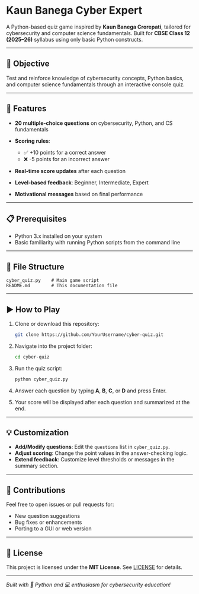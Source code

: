 # Kaun Banega Cyber Expert

A Python-based quiz game inspired by **Kaun Banega Crorepati**, tailored for cybersecurity and computer science fundamentals. Built for **CBSE Class 12 (2025–26)** syllabus using only basic Python constructs.

---

## 🎯 Objective

Test and reinforce knowledge of cybersecurity concepts, Python basics, and computer science fundamentals through an interactive console quiz.

---

## 🚀 Features

* **20 multiple-choice questions** on cybersecurity, Python, and CS fundamentals
* **Scoring rules**:

  * ✅ +10 points for a correct answer
  * ❌ -5 points for an incorrect answer
* **Real-time score updates** after each question
* **Level-based feedback**: Beginner, Intermediate, Expert
* **Motivational messages** based on final performance

---

## 📋 Prerequisites

* Python 3.x installed on your system
* Basic familiarity with running Python scripts from the command line

---

## 📂 File Structure

```
cyber_quiz.py    # Main game script
README.md        # This documentation file
```

---

## ▶️ How to Play

1. Clone or download this repository:

   ```bash
   git clone https://github.com/YourUsername/cyber-quiz.git
   ```
2. Navigate into the project folder:

   ```bash
   cd cyber-quiz
   ```
3. Run the quiz script:

   ```bash
   python cyber_quiz.py
   ```
4. Answer each question by typing **A**, **B**, **C**, or **D** and press Enter.
5. Your score will be displayed after each question and summarized at the end.

---

## 💡 Customization

* **Add/Modify questions**: Edit the `questions` list in `cyber_quiz.py`.
* **Adjust scoring**: Change the point values in the answer-checking logic.
* **Extend feedback**: Customize level thresholds or messages in the summary section.

---

## 🙏 Contributions

Feel free to open issues or pull requests for:

* New question suggestions
* Bug fixes or enhancements
* Porting to a GUI or web version

---

## 📄 License

This project is licensed under the **MIT License**. See [LICENSE](LICENSE) for details.

---

*Built with 🐍 Python and 💻 enthusiasm for cybersecurity education!*
